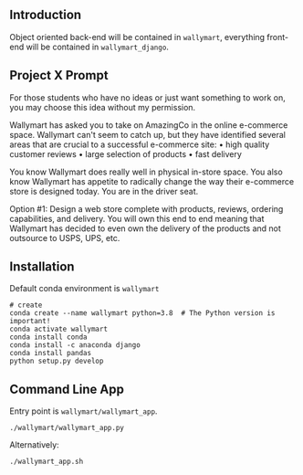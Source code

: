 

## Introduction

Object oriented back-end will be contained in `wallymart`, everything front-end will be contained in `wallymart_django`.



## Project X Prompt

For those students who have no ideas or just want something to work on, you may choose this idea without my permission.

Wallymart has asked you to take on AmazingCo in the online e-commerce space. Wallymart can't seem to catch up, but they have identified several areas that are crucial to a successful e-commerce site:
• high quality customer reviews
• large selection of products
• fast delivery

You know Wallymart does really well in physical in-store space. You also know Wallymart has appetite to radically change the way their e-commerce store is designed today.
You are in the driver seat.

Option #1: Design a web store complete with products, reviews, ordering capabilities, and delivery. You will own this end to end meaning that Wallymart has decided to even own the delivery of the products and not outsource to USPS, UPS, etc.



## Installation

Default conda environment is `wallymart`

```django
# create
conda create --name wallymart python=3.8  # The Python version is important!
conda activate wallymart
conda install conda
conda install -c anaconda django
conda install pandas
python setup.py develop
```



## Command Line App

Entry point is `wallymart/wallymart_app`.

```django
./wallymart/wallymart_app.py
```

Alternatively:

```django
./wallymart_app.sh
```

